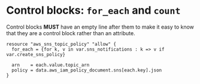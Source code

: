 # Control blocks: `for_each` and `count`

Control blocks **MUST** have an empty line after them to make it easy to know that they are a control block rather than
an attribute.

```hcl
resource "aws_sns_topic_policy" "allow" {
  for_each = {for k, v in var.sns_notifications : k => v if var.create_sns_policy}

  arn    = each.value.topic_arn
  policy = data.aws_iam_policy_document.sns[each.key].json
}
```
